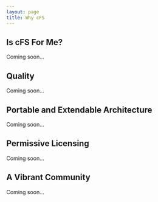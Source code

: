 ```yaml
---
layout: page
title: Why cFS
---
```


<h2>Is cFS For Me?</h2>

<p>Coming soon...</p>

<h2>Quality</h2>

<p>Coming soon...</p>

<h2>Portable and Extendable Architecture</h2>

<p>Coming soon...</p>

<h2>Permissive Licensing</h2>

<p>Coming soon...</p>

<h2>A Vibrant Community</h2>

<p>Coming soon...</p>

